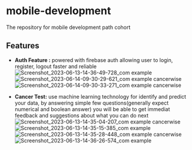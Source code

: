 # mobile-development
The repository for mobile development path cohort

## Features
* **Auth Feature :**  powered with firebase auth allowing user to login, register, logout faster and reliable
![Screenshot_2023-06-13-14-36-49-728_com example](https://github.com/cancerwise/mobile-development/assets/75846203/bead0918-306e-494e-8973-9103c6d1b7cb)
![Screenshot_2023-06-14-09-30-29-621_com example cancerwise](https://github.com/cancerwise/mobile-development/assets/75846203/04e40752-5852-4131-a226-cc371e46e02f)
![Screenshot_2023-06-14-09-30-33-271_com example cancerwise](https://github.com/cancerwise/mobile-development/assets/75846203/5a2e8af9-fd4c-4ee0-bb07-469c0102d08e)

* **Cancer Test:** use machine learning technology for identify and predict your data, by answering simple few questions(generally expect numerical and boolean answer) you will be able to get immediat feedback and suggestions about what you can do next
![Screenshot_2023-06-13-14-35-04-207_com example cancerwise](https://github.com/cancerwise/mobile-development/assets/75846203/ba571f9c-83b2-4353-9178-29688cae8cdd)
![Screenshot_2023-06-13-14-35-15-385_com example](https://github.com/cancerwise/mobile-development/assets/75846203/4ba50807-5b3f-4e68-962f-a41b499b148d)
![Screenshot_2023-06-13-14-35-28-448_com example cancerwise](https://github.com/cancerwise/mobile-development/assets/75846203/647d49b2-90ef-4c31-9187-7b882d5eeefc)
![Screenshot_2023-06-13-14-36-26-574_com example](https://github.com/cancerwise/mobile-development/assets/75846203/2275af69-a942-4b31-91e7-d751c32d2fb0)


